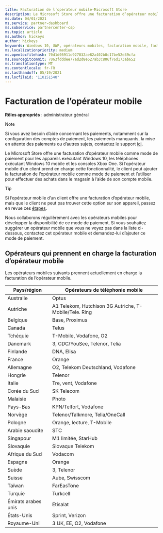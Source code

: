 ```yaml
---
title: Facturation de l’opérateur mobile-Microsoft Store
description: Le Microsoft Store offre une facturation d’opérateur mobile comme mode de paiement pour les opérateurs mobiles qui prennent en charge cette fonctionnalité.
ms.date: 04/01/2021
ms.service: partner-dashboard
ms.subservice: partnercenter-csp
ms.topic: article
ms.author: hickeys
author: hickeys
keywords: Windows 10, UWP, opérateurs mobiles, facturation mobile, facturation opérateur mobile
ms.localizationpriority: medium
ms.openlocfilehash: 70d1d05911c927832ae82a402b0c17be52e39cfa
ms.sourcegitcommit: 7063fdddee77ad2d8e627ab3c806f76d173ab652
ms.translationtype: MT
ms.contentlocale: fr-FR
ms.lasthandoff: 05/19/2021
ms.locfileid: "110151540"
---
```

# <a name="mobile-operator-billing"></a>Facturation de l’opérateur mobile

**Rôles appropriés** : administrateur général

> [!NOTE]
> Si vous avez besoin d’aide concernant les paiements, notamment sur la configuration des comptes de paiement, les paiements manquants, la mise en attente des paiements ou d’autres sujets, contactez le support [ici](https://developer.microsoft.com/windows/support).

Le Microsoft Store offre une facturation d’opérateur mobile comme mode de paiement pour les appareils exécutant Windows 10, les téléphones exécutant Windows 10 mobile et les consoles Xbox One. Si l’opérateur mobile d’un client prend en charge cette fonctionnalité, le client peut ajouter la facturation de l’opérateur mobile comme mode de paiement et l’utiliser pour effectuer des achats dans le magasin à l’aide de son compte mobile.

> [!TIP]
> Si l’opérateur mobile d’un client offre une facturation d’opérateur mobile, mais que le client ne peut pas trouver cette option sur son appareil, passez en revue ces [étapes](https://support.microsoft.com/instantanswers/b25d6dd6-fb8b-3710-1e13-4d30eb01b51f).

Nous collaborons régulièrement avec les opérateurs mobiles pour développer la disponibilité de ce mode de paiement. Si vous souhaitez suggérer un opérateur mobile que vous ne voyez pas dans la liste ci-dessous, contactez cet opérateur mobile et demandez-lui d’ajouter ce mode de paiement.

## <a name="operators-that-support-mobile-operator-billing"></a>Opérateurs qui prennent en charge la facturation d’opérateur mobile

Les opérateurs mobiles suivants prennent actuellement en charge la facturation de l’opérateur mobile.

| Pays/région       | Opérateurs de téléphonie mobile                                        |
|----------------------|---------------------------------------------------------|
| Australie            | Optus                                                   |
| Autriche              | A1 Telekom, Hutchison 3G Autriche, T-Mobile/Tele. Ring  |
| Belgique              | Base, Proximus                                          |
| Canada               | Telus                                                   |
| Tchéquie              | T-Mobile, Vodafone, O2                                  |
| Danemark              | 3, CDC/YouSee, Telenor, Telia                         |
| Finlande              | DNA, Elisa                                              |
| France               | Orange                                                  |
| Allemagne              | O2, Telekom Deutschland, Vodafone                       |
| Hongrie              | Telenor                                                 |
| Italie                | Tre, vent, Vodafone                                     |
| Corée du Sud                | SK Telecom                                              |
| Malaisie             | Photo                                                    |
| Pays-Bas          | KPN/Telfort, Vodafone                                 |
| Norvège               | Telenor/Talkmore, Telia/OneCall                     |
| Pologne               | Orange, lecture, T-Mobile                                  |
| Arabie saoudite         | STC                                                     |
| Singapour            | M1 limitée, StarHub                                     |
| Slovaquie             | Slovaque Telekom                                          |
| Afrique du Sud         | Vodacom                                                 |
| Espagne                | Orange                                                  |
| Suède               | 3, Telenor                                              |
| Suisse          | Aube, Swisscom                                       |
| Taïwan               | FarEasTone                                              |
| Turquie               | Turkcell                                                |
| Émirats arabes unis | Etisalat                                                |
| États-Unis        | Sprint, Verizon                                         |
| Royaume-Uni       | 3 UK, EE, O2, Vodafone                                 |
